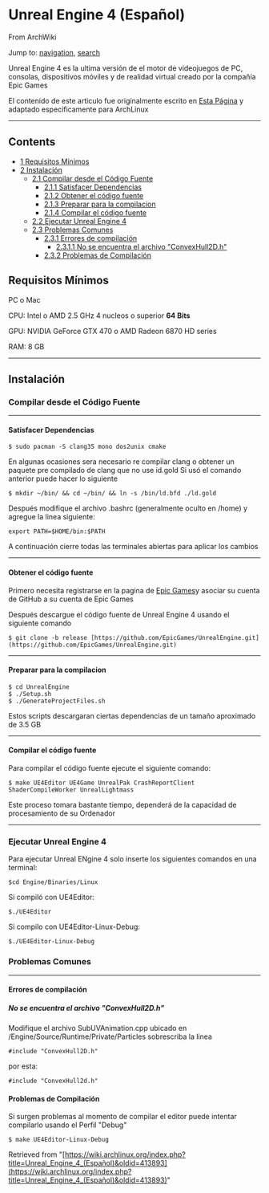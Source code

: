 # Unreal Engine 4 (Español)

From ArchWiki

Jump to: [navigation](#column-one), [search](#searchInput)

Unreal Engine 4 es la ultima versión de el motor de videojuegos de PC, consolas, dispositivos móviles y de realidad virtual creado por la compañía Epic Games

El contenido de este articulo fue originalmente escrito en [Esta Página](https://wiki.unrealengine.com/Building_On_Linux) y adaptado específicamente para ArchLinux

* * *

## Contents

*   [1 Requisitos Mínimos](#Requisitos_M.C3.ADnimos)
*   [2 Instalación](#Instalaci.C3.B3n)
    *   [2.1 Compilar desde el Código Fuente](#Compilar_desde_el_C.C3.B3digo_Fuente)
        *   [2.1.1 Satisfacer Dependencias](#Satisfacer_Dependencias)
        *   [2.1.2 Obtener el código fuente](#Obtener_el_c.C3.B3digo_fuente)
        *   [2.1.3 Preparar para la compilacion](#Preparar_para_la_compilacion)
        *   [2.1.4 Compilar el código fuente](#Compilar_el_c.C3.B3digo_fuente)
    *   [2.2 Ejecutar Unreal Engine 4](#Ejecutar_Unreal_Engine_4)
    *   [2.3 Problemas Comunes](#Problemas_Comunes)
        *   [2.3.1 Errores de compilación](#Errores_de_compilaci.C3.B3n)
            *   [2.3.1.1 No se encuentra el archivo "ConvexHull2D.h"](#No_se_encuentra_el_archivo_.22ConvexHull2D.h.22)
        *   [2.3.2 Problemas de Compilación](#Problemas_de_Compilaci.C3.B3n)

## Requisitos Mínimos

PC o Mac

CPU: Intel o AMD 2.5 GHz 4 nucleos o superior **64 Bits**

GPU: NVIDIA GeForce GTX 470 o AMD Radeon 6870 HD series

RAM: 8 GB

* * *

## Instalación

### Compilar desde el Código Fuente

* * *

#### Satisfacer Dependencias

```
$ sudo pacman -S clang35 mono dos2unix cmake

```

En algunas ocasiones sera necesario re compilar clang o obtener un paquete pre compilado de clang que no use id.gold Si usó el comando anterior puede hacer lo siguiente

```
$ mkdir ~/bin/ && cd ~/bin/ && ln -s /bin/ld.bfd ./ld.gold

```

Después modifique el archivo .bashrc (generalmente oculto en /home) y agregue la linea siguiente:

```
export PATH=$HOME/bin:$PATH

```

A continuación cierre todas las terminales abiertas para aplicar los cambios

* * *

#### Obtener el código fuente

Primero necesita registrarse en la pagina de [Epic Games](https://www.unrealengine.com)y asociar su cuenta de GitHub a su cuenta de Epic Games

Después descargue el código fuente de Unreal Engine 4 usando el siguiente comando

```
$ git clone -b release [https://github.com/EpicGames/UnrealEngine.git](https://github.com/EpicGames/UnrealEngine.git)

```

* * *

#### Preparar para la compilacion

```
$ cd UnrealEngine
$ ./Setup.sh
$ ./GenerateProjectFiles.sh

```

Estos scripts descargaran ciertas dependencias de un tamaño aproximado de 3.5 GB

* * *

#### Compilar el código fuente

Para compilar el código fuente ejecute el siguiente comando:

```
$ make UE4Editor UE4Game UnrealPak CrashReportClient ShaderCompileWorker UnrealLightmass

```

Este proceso tomara bastante tiempo, dependerá de la capacidad de procesamiento de su Ordenador

* * *

### Ejecutar Unreal Engine 4

Para ejecutar Unreal ENgine 4 solo inserte los siguientes comandos en una terminal:

```
$cd Engine/Binaries/Linux

```

Si compiló con UE4Editor:

```
$./UE4Editor 

```

Si compilo con UE4Editor-Linux-Debug:

```
$./UE4Editor-Linux-Debug

```

### Problemas Comunes

* * *

#### Errores de compilación

##### No se encuentra el archivo "ConvexHull2D.h"

Modifique el archivo SubUVAnimation.cpp ubicado en /Engine/Source/Runtime/Private/Particles sobrescriba la linea

```
#include "ConvexHull2D.h"

```

por esta:

```
#include "ConvexHull2d.h"

```

#### Problemas de Compilación

Si surgen problemas al momento de compilar el editor puede intentar compilarlo usando el Perfil "Debug"

```
$ make UE4Editor-Linux-Debug

```

Retrieved from "[https://wiki.archlinux.org/index.php?title=Unreal_Engine_4_(Español)&oldid=413893](https://wiki.archlinux.org/index.php?title=Unreal_Engine_4_(Español)&oldid=413893)"